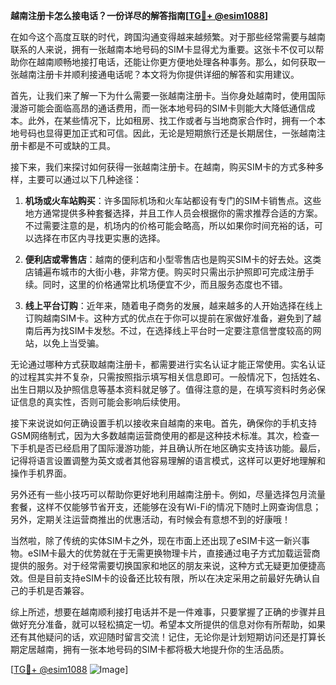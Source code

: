 **越南注册卡怎么接电话？一份详尽的解答指南[[TG💪+ @esim1088](https://t.me/s/esim1088)]**

在如今这个高度互联的时代，跨国沟通变得越来越频繁。对于那些经常需要与越南联系的人来说，拥有一张越南本地号码的SIM卡显得尤为重要。这张卡不仅可以帮助你在越南顺畅地接打电话，还能让你更方便地处理各种事务。那么，如何获取一张越南注册卡并顺利接通电话呢？本文将为你提供详细的解答和实用建议。

首先，让我们来了解一下为什么需要一张越南注册卡。当你身处越南时，使用国际漫游可能会面临高昂的通话费用，而一张本地号码的SIM卡则能大大降低通信成本。此外，在某些情况下，比如租房、找工作或者与当地商家合作时，拥有一个本地号码也显得更加正式和可信。因此，无论是短期旅行还是长期居住，一张越南注册卡都是不可或缺的工具。

接下来，我们来探讨如何获得一张越南注册卡。在越南，购买SIM卡的方式多种多样，主要可以通过以下几种途径：

1. **机场或火车站购买**：许多国际机场和火车站都设有专门的SIM卡销售点。这些地方通常提供多种套餐选择，并且工作人员会根据你的需求推荐合适的方案。不过需要注意的是，机场内的价格可能会略高，所以如果你时间充裕的话，可以选择在市区内寻找更实惠的选择。

2. **便利店或零售店**：越南的便利店和小型零售店也是购买SIM卡的好去处。这类店铺遍布城市的大街小巷，非常方便。购买时只需出示护照即可完成注册手续。同时，这里的价格通常比机场便宜不少，而且服务态度也不错。

3. **线上平台订购**：近年来，随着电子商务的发展，越来越多的人开始选择在线上订购越南SIM卡。这种方式的优点在于你可以提前在家做好准备，避免到了越南后再为找SIM卡发愁。不过，在选择线上平台时一定要注意信誉度较高的网站，以免上当受骗。

无论通过哪种方式获取越南注册卡，都需要进行实名认证才能正常使用。实名认证的过程其实并不复杂，只需按照指示填写相关信息即可。一般情况下，包括姓名、出生日期以及护照信息等基本资料就足够了。值得注意的是，在填写资料时务必保证信息的真实性，否则可能会影响后续使用。

接下来说说如何正确设置手机以接收来自越南的来电。首先，确保你的手机支持GSM网络制式，因为大多数越南运营商使用的都是这种技术标准。其次，检查一下手机是否已经启用了国际漫游功能，并且确认所在地区确实支持该功能。最后，记得将语言设置调整为英文或者其他容易理解的语言模式，这样可以更好地理解和操作手机界面。

另外还有一些小技巧可以帮助你更好地利用越南注册卡。例如，尽量选择包月流量套餐，这样不仅能够节省开支，还能够在没有Wi-Fi的情况下随时上网查询信息；另外，定期关注运营商推出的优惠活动，有时候会有意想不到的好康哦！

当然啦，除了传统的实体SIM卡之外，现在市面上还出现了eSIM卡这一新兴事物。eSIM卡最大的优势就在于无需更换物理卡片，直接通过电子方式加载运营商提供的服务。对于经常需要切换国家和地区的朋友来说，这种方式无疑更加便捷高效。但是目前支持eSIM卡的设备还比较有限，所以在决定采用之前最好先确认自己的手机是否兼容。

综上所述，想要在越南顺利接打电话并不是一件难事，只要掌握了正确的步骤并且做好充分准备，就可以轻松搞定一切。希望本文所提供的信息对你有所帮助，如果还有其他疑问的话，欢迎随时留言交流！记住，无论你是计划短期访问还是打算长期定居越南，拥有一张本地号码的SIM卡都将极大地提升你的生活品质。

[[TG💪+ @esim1088](https://t.me/s/esim1088) ![Image](https://i.postimg.cc/4NQfJmqS/Snipaste-2025-05-13-00-14-12.png)]